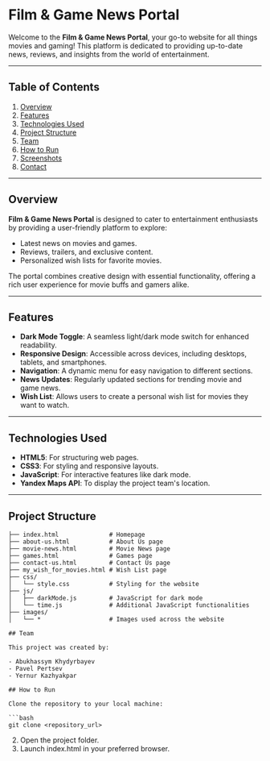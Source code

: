 # Film & Game News Portal

Welcome to the **Film & Game News Portal**, your go-to website for all things movies and gaming! This platform is dedicated to providing up-to-date news, reviews, and insights from the world of entertainment.

---

## Table of Contents

1. [Overview](#overview)
2. [Features](#features)
3. [Technologies Used](#technologies-used)
4. [Project Structure](#project-structure)
5. [Team](#team)
6. [How to Run](#how-to-run)
7. [Screenshots](#screenshots)
8. [Contact](#contact)

---

## Overview

**Film & Game News Portal** is designed to cater to entertainment enthusiasts by providing a user-friendly platform to explore:

- Latest news on movies and games.
- Reviews, trailers, and exclusive content.
- Personalized wish lists for favorite movies.

The portal combines creative design with essential functionality, offering a rich user experience for movie buffs and gamers alike.

---

## Features

- **Dark Mode Toggle**: A seamless light/dark mode switch for enhanced readability.
- **Responsive Design**: Accessible across devices, including desktops, tablets, and smartphones.
- **Navigation**: A dynamic menu for easy navigation to different sections.
- **News Updates**: Regularly updated sections for trending movie and game news.
- **Wish List**: Allows users to create a personal wish list for movies they want to watch.

---

## Technologies Used

- **HTML5**: For structuring web pages.
- **CSS3**: For styling and responsive layouts.
- **JavaScript**: For interactive features like dark mode.
- **Yandex Maps API**: To display the project team's location.

---

## Project Structure

```plaintext
├── index.html              # Homepage
├── about-us.html           # About Us page
├── movie-news.html         # Movie News page
├── games.html              # Games page
├── contact-us.html         # Contact Us page
├── my_wish_for_movies.html # Wish List page
├── css/
│   └── style.css           # Styling for the website
├── js/
│   ├── darkMode.js         # JavaScript for dark mode
│   └── time.js             # Additional JavaScript functionalities
├── images/
│   └── *                   # Images used across the website

## Team

This project was created by:

- Abukhassym Khydyrbayev
- Pavel Pertsev
- Yernur Kazhyakpar

## How to Run

Clone the repository to your local machine:

```bash
git clone <repository_url>
```

2. Open the project folder.
3. Launch index.html in your preferred browser.